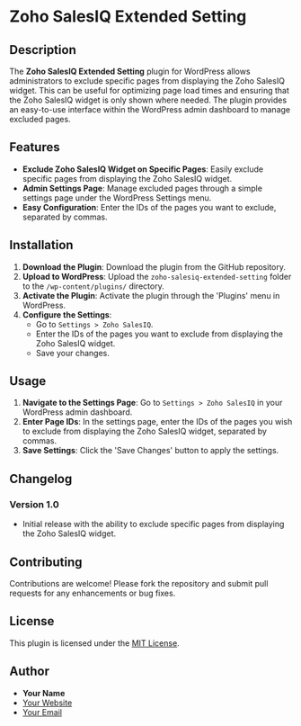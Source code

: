 # Zoho SalesIQ Extended Setting

## Description

The **Zoho SalesIQ Extended Setting** plugin for WordPress allows administrators to exclude specific pages from displaying the Zoho SalesIQ widget. This can be useful for optimizing page load times and ensuring that the Zoho SalesIQ widget is only shown where needed. The plugin provides an easy-to-use interface within the WordPress admin dashboard to manage excluded pages.

## Features

- **Exclude Zoho SalesIQ Widget on Specific Pages**: Easily exclude specific pages from displaying the Zoho SalesIQ widget.
- **Admin Settings Page**: Manage excluded pages through a simple settings page under the WordPress Settings menu.
- **Easy Configuration**: Enter the IDs of the pages you want to exclude, separated by commas.

## Installation

1. **Download the Plugin**: Download the plugin from the GitHub repository.
2. **Upload to WordPress**: Upload the `zoho-salesiq-extended-setting` folder to the `/wp-content/plugins/` directory.
3. **Activate the Plugin**: Activate the plugin through the 'Plugins' menu in WordPress.
4. **Configure the Settings**:
    - Go to `Settings > Zoho SalesIQ`.
    - Enter the IDs of the pages you want to exclude from displaying the Zoho SalesIQ widget.
    - Save your changes.

## Usage

1. **Navigate to the Settings Page**: Go to `Settings > Zoho SalesIQ` in your WordPress admin dashboard.
2. **Enter Page IDs**: In the settings page, enter the IDs of the pages you wish to exclude from displaying the Zoho SalesIQ widget, separated by commas.
3. **Save Settings**: Click the 'Save Changes' button to apply the settings.

## Changelog

### Version 1.0
- Initial release with the ability to exclude specific pages from displaying the Zoho SalesIQ widget.

## Contributing

Contributions are welcome! Please fork the repository and submit pull requests for any enhancements or bug fixes.

## License

This plugin is licensed under the [MIT License](LICENSE).

## Author

- **Your Name**
- [Your Website](https://zameni.us)
- [Your Email](mailto:abdolnabi@zameni.us)
